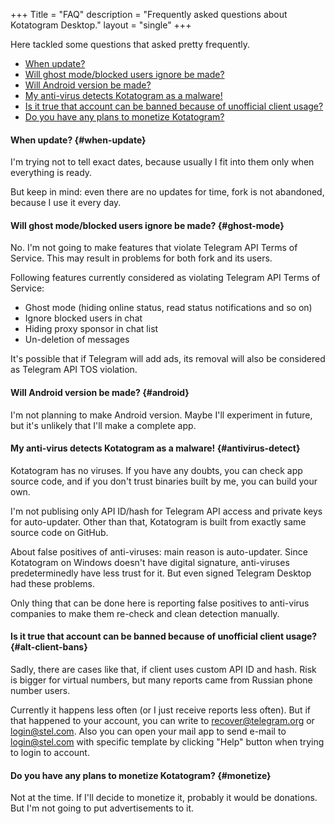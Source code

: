+++
Title = "FAQ"
description = "Frequently asked questions about Kotatogram Desktop."
layout = "single"
+++

Here tackled some questions that asked pretty frequently.

* [When update?](#when-update)
* [Will ghost mode/blocked users ignore be made?](#ghost-mode)
* [Will Android version be made?](#android)
* [My anti-virus detects Kotatogram as a malware!](#antivirus-detect)
* [Is it true that account can be banned because of unofficial client usage?](#alt-client-bans)
* [Do you have any plans to monetize Kotatogram?](#monetize)

#### When update? {#when-update}

I'm trying not to tell exact dates, because usually I fit into them only when everything is ready.

But keep in mind: even there are no updates for time, fork is not abandoned, because I use it every day.

#### Will ghost mode/blocked users ignore be made? {#ghost-mode}

No. I'm not going to make features that violate Telegram API Terms of Service. This may result in problems for both fork and its users.

Following features currently considered as violating Telegram API Terms of Service:

* Ghost mode (hiding online status, read status notifications and so on)
* Ignore blocked users in chat
* Hiding proxy sponsor in chat list
* Un-deletion of messages

It's possible that if Telegram will add ads, its removal will also be considered as Telegram API TOS violation.

#### Will Android version be made? {#android}

I'm not planning to make Android version. Maybe I'll experiment in future, but it's unlikely that I'll make a complete app.

#### My anti-virus detects Kotatogram as a malware! {#antivirus-detect}

Kotatogram has no viruses. If you have any doubts, you can check app source code, and if you don't trust binaries built by me, you can build your own.

I'm not publising only API ID/hash for Telegram API access and private keys for auto-updater. Other than that, Kotatogram is built from exactly same source code on GitHub.

About false positives of anti-viruses: main reason is auto-updater. Since Kotatogram on Windows doesn't have digital signature, anti-viruses predeterminedly have less trust for it. But even signed Telegram Desktop had these problems.

Only thing that can be done here is reporting false positives to anti-virus companies to make them re-check and clean detection manually.

#### Is it true that account can be banned because of unofficial client usage? {#alt-client-bans}

Sadly, there are cases like that, if client uses custom API ID and hash. Risk is bigger for virtual numbers, but many reports came from Russian phone number users.

Currently it happens less often (or I just receive reports less often). But if that happened to your account, you can write to recover@telegram.org or login@stel.com. Also you can open your mail app to send e-mail to login@stel.com with specific template by clicking "Help" button when trying to login to account.

#### Do you have any plans to monetize Kotatogram? {#monetize}

Not at the time. If I'll decide to monetize it, probably it would be donations. But I'm not going to put advertisements to it.
